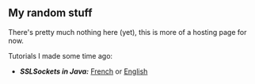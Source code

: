 ---
---

## My random stuff

There's pretty much nothing here (yet), this is more of a hosting page for now.

Tutorials I made some time ago:
- _**SSLSockets in Java:**_ [French](/tutos/sslsockets)  or [English](/tutos/en/sslsockets)

